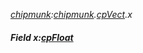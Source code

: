 _[chipmunk](../../modules/chipmunk/chipmunk-module.md):[chipmunk](../../modules/chipmunk/chipmunk-module.md).[cpVect](../../modules/chipmunk/chipmunk-cpvect.md).x_
##### Field x:[cpFloat](../../modules/chipmunk/chipmunk-cpfloat.md)
